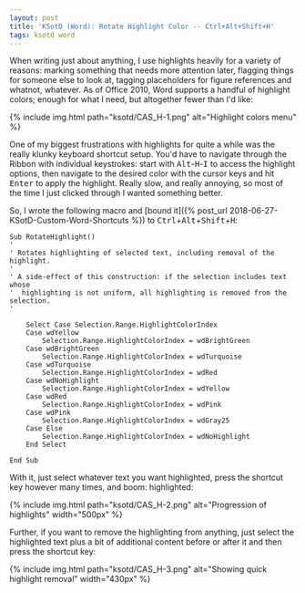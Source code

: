 ```yaml
---
layout: post
title: 'KSotD (Word): Rotate Highlight Color -- Ctrl+Alt+Shift+H'
tags: ksotd word
---
```


When writing just about anything, I use highlights heavily for a variety of reasons: marking something that needs more attention later, flagging things for someone else to look at, tagging placeholders for figure references and whatnot, whatever.  As of Office 2010, Word supports a handful of highlight colors; enough for what I need, but altogether fewer than I'd like:

{% include img.html path="ksotd/CAS_H-1.png" alt="Highlight colors menu" %}

One of my biggest frustrations with highlights for quite a while was the really klunky keyboard shortcut setup. You'd have to navigate through the Ribbon with individual keystrokes: start with <kbd>Alt</kbd>-<kbd>H</kbd>-<kbd>I</kbd> to access the highlight options, then navigate to the desired color with the cursor keys and hit <kbd>Enter</kbd> to apply the highlight.  Really slow, and really annoying, so most of the time I just clicked through I wanted something better.

So, I wrote the following macro and [bound it]({% post_url 2018-06-27-KSotD-Custom-Word-Shortcuts %}) to <kbd>Ctrl</kbd>+<kbd>Alt</kbd>+<kbd>Shift</kbd>+<kbd>H</kbd>:

```
Sub RotateHighlight()
'
' Rotates highlighting of selected text, including removal of the highlight.
'
' A side-effect of this construction: if the selection includes text whose
'  highlighting is not uniform, all highlighting is removed from the selection.
'

    Select Case Selection.Range.HighlightColorIndex
    Case wdYellow
        Selection.Range.HighlightColorIndex = wdBrightGreen
    Case wdBrightGreen
        Selection.Range.HighlightColorIndex = wdTurquoise
    Case wdTurquoise
        Selection.Range.HighlightColorIndex = wdRed
    Case wdNoHighlight
        Selection.Range.HighlightColorIndex = wdYellow
    Case wdRed
        Selection.Range.HighlightColorIndex = wdPink
    Case wdPink
        Selection.Range.HighlightColorIndex = wdGray25
    Case Else
        Selection.Range.HighlightColorIndex = wdNoHighlight
    End Select
    
End Sub
```

With it, just select whatever text you want highlighted, press the shortcut key however many times, and boom: highlighted:

{% include img.html path="ksotd/CAS_H-2.png" alt="Progression of highlights" width="500px" %}

Further, if you want to remove the highlighting from anything, just select the highlighted text plus a bit of additional content before or after it and then press the shortcut key:

{% include img.html path="ksotd/CAS_H-3.png" alt="Showing quick highlight removal" width="430px" %}
